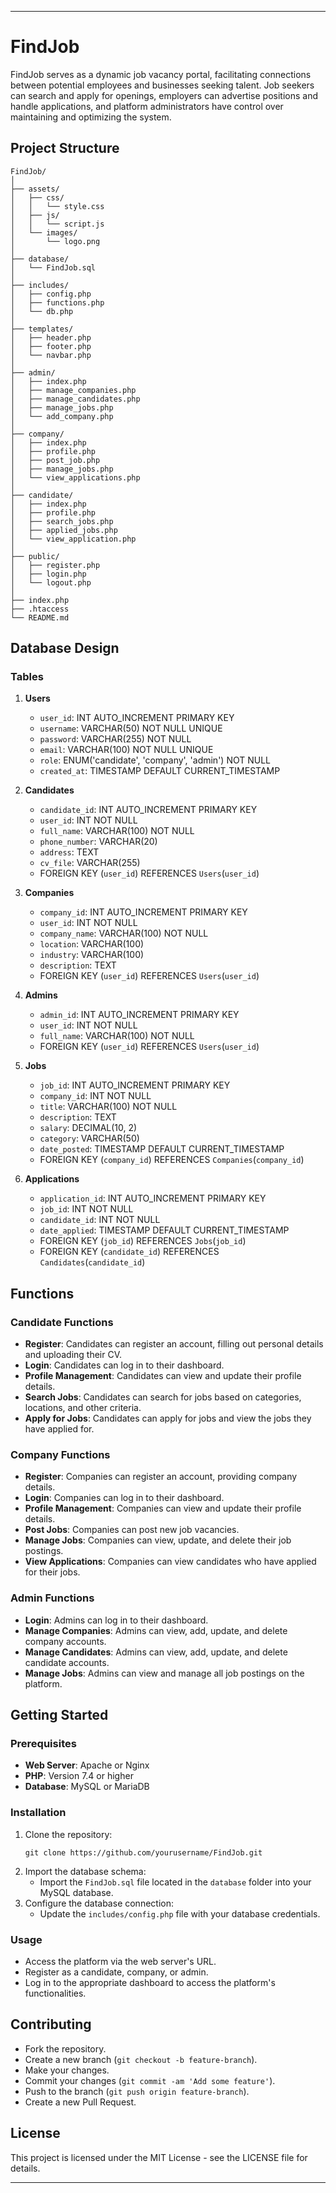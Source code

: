 

---

# FindJob

FindJob serves as a dynamic job vacancy portal, facilitating connections between potential employees and businesses seeking talent. Job seekers can search and apply for openings, employers can advertise positions and handle applications, and platform administrators have control over maintaining and optimizing the system.

## Project Structure

```
FindJob/
│
├── assets/
│   ├── css/
│   │   └── style.css
│   ├── js/
│   │   └── script.js
│   └── images/
│       └── logo.png
│
├── database/
│   └── FindJob.sql
│
├── includes/
│   ├── config.php
│   ├── functions.php
│   └── db.php
│
├── templates/
│   ├── header.php
│   ├── footer.php
│   └── navbar.php
│
├── admin/
│   ├── index.php
│   ├── manage_companies.php
│   ├── manage_candidates.php
│   ├── manage_jobs.php
│   └── add_company.php
│
├── company/
│   ├── index.php
│   ├── profile.php
│   ├── post_job.php
│   ├── manage_jobs.php
│   └── view_applications.php
│
├── candidate/
│   ├── index.php
│   ├── profile.php
│   ├── search_jobs.php
│   ├── applied_jobs.php
│   └── view_application.php
│
├── public/
│   ├── register.php
│   ├── login.php
│   └── logout.php
│
├── index.php
├── .htaccess
└── README.md
```

## Database Design

### Tables

1. **Users**
    - `user_id`: INT AUTO_INCREMENT PRIMARY KEY
    - `username`: VARCHAR(50) NOT NULL UNIQUE
    - `password`: VARCHAR(255) NOT NULL
    - `email`: VARCHAR(100) NOT NULL UNIQUE
    - `role`: ENUM('candidate', 'company', 'admin') NOT NULL
    - `created_at`: TIMESTAMP DEFAULT CURRENT_TIMESTAMP

2. **Candidates**
    - `candidate_id`: INT AUTO_INCREMENT PRIMARY KEY
    - `user_id`: INT NOT NULL
    - `full_name`: VARCHAR(100) NOT NULL
    - `phone_number`: VARCHAR(20)
    - `address`: TEXT
    - `cv_file`: VARCHAR(255)
    - FOREIGN KEY (`user_id`) REFERENCES `Users`(`user_id`)

3. **Companies**
    - `company_id`: INT AUTO_INCREMENT PRIMARY KEY
    - `user_id`: INT NOT NULL
    - `company_name`: VARCHAR(100) NOT NULL
    - `location`: VARCHAR(100)
    - `industry`: VARCHAR(100)
    - `description`: TEXT
    - FOREIGN KEY (`user_id`) REFERENCES `Users`(`user_id`)

4. **Admins**
    - `admin_id`: INT AUTO_INCREMENT PRIMARY KEY
    - `user_id`: INT NOT NULL
    - `full_name`: VARCHAR(100) NOT NULL
    - FOREIGN KEY (`user_id`) REFERENCES `Users`(`user_id`)

5. **Jobs**
    - `job_id`: INT AUTO_INCREMENT PRIMARY KEY
    - `company_id`: INT NOT NULL
    - `title`: VARCHAR(100) NOT NULL
    - `description`: TEXT
    - `salary`: DECIMAL(10, 2)
    - `category`: VARCHAR(50)
    - `date_posted`: TIMESTAMP DEFAULT CURRENT_TIMESTAMP
    - FOREIGN KEY (`company_id`) REFERENCES `Companies`(`company_id`)

6. **Applications**
    - `application_id`: INT AUTO_INCREMENT PRIMARY KEY
    - `job_id`: INT NOT NULL
    - `candidate_id`: INT NOT NULL
    - `date_applied`: TIMESTAMP DEFAULT CURRENT_TIMESTAMP
    - FOREIGN KEY (`job_id`) REFERENCES `Jobs`(`job_id`)
    - FOREIGN KEY (`candidate_id`) REFERENCES `Candidates`(`candidate_id`)

## Functions

### Candidate Functions
- **Register**: Candidates can register an account, filling out personal details and uploading their CV.
- **Login**: Candidates can log in to their dashboard.
- **Profile Management**: Candidates can view and update their profile details.
- **Search Jobs**: Candidates can search for jobs based on categories, locations, and other criteria.
- **Apply for Jobs**: Candidates can apply for jobs and view the jobs they have applied for.

### Company Functions
- **Register**: Companies can register an account, providing company details.
- **Login**: Companies can log in to their dashboard.
- **Profile Management**: Companies can view and update their profile details.
- **Post Jobs**: Companies can post new job vacancies.
- **Manage Jobs**: Companies can view, update, and delete their job postings.
- **View Applications**: Companies can view candidates who have applied for their jobs.

### Admin Functions
- **Login**: Admins can log in to their dashboard.
- **Manage Companies**: Admins can view, add, update, and delete company accounts.
- **Manage Candidates**: Admins can view, add, update, and delete candidate accounts.
- **Manage Jobs**: Admins can view and manage all job postings on the platform.

## Getting Started

### Prerequisites
- **Web Server**: Apache or Nginx
- **PHP**: Version 7.4 or higher
- **Database**: MySQL or MariaDB

### Installation
1. Clone the repository:
    ```
    git clone https://github.com/yourusername/FindJob.git
    ```
2. Import the database schema:
    - Import the `FindJob.sql` file located in the `database` folder into your MySQL database.
3. Configure the database connection:
    - Update the `includes/config.php` file with your database credentials.

### Usage
- Access the platform via the web server's URL.
- Register as a candidate, company, or admin.
- Log in to the appropriate dashboard to access the platform's functionalities.

## Contributing
- Fork the repository.
- Create a new branch (`git checkout -b feature-branch`).
- Make your changes.
- Commit your changes (`git commit -am 'Add some feature'`).
- Push to the branch (`git push origin feature-branch`).
- Create a new Pull Request.

## License
This project is licensed under the MIT License - see the LICENSE file for details.

---

